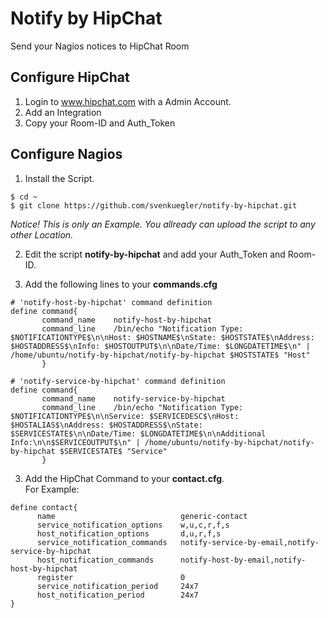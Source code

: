 Notify by HipChat
=====
Send your Nagios notices to HipChat Room

## Configure HipChat
 1. Login to www.hipchat.com with a Admin Account.
 2. Add an Integration
 3. Copy your Room-ID and Auth_Token

## Configure Nagios

 1. Install the Script.

 ```
 $ cd ~
 $ git clone https://github.com/svenkuegler/notify-by-hipchat.git
 ```

 _Notice! This is only an Example. You allready can upload the script to any other Location._

 2. Edit the script __notify-by-hipchat__ and add your Auth_Token and Room-ID.

 3. Add the following lines to your __commands.cfg__
 
 ```
 # 'notify-host-by-hipchat' command definition
define command{
        command_name    notify-host-by-hipchat
        command_line    /bin/echo "Notification Type: $NOTIFICATIONTYPE$\n\nHost: $HOSTNAME$\nState: $HOSTSTATE$\nAddress: $HOSTADDRESS$\nInfo: $HOSTOUTPUT$\n\nDate/Time: $LONGDATETIME$\n" | /home/ubuntu/notify-by-hipchat/notify-by-hipchat $HOSTSTATE$ "Host"
        }

 # 'notify-service-by-hipchat' command definition
 define command{
        command_name    notify-service-by-hipchat
        command_line    /bin/echo "Notification Type: $NOTIFICATIONTYPE$\n\nService: $SERVICEDESC$\nHost: $HOSTALIAS$\nAddress: $HOSTADDRESS$\nState: $SERVICESTATE$\n\nDate/Time: $LONGDATETIME$\n\nAdditional Info:\n\n$SERVICEOUTPUT$\n" | /home/ubuntu/notify-by-hipchat/notify-by-hipchat $SERVICESTATE$ "Service"
        }

 ```
 
 3. Add the HipChat Command to your __contact.cfg__.  
 For Example:
 
 ```
 define contact{
       name                            generic-contact
       service_notification_options    w,u,c,r,f,s
       host_notification_options       d,u,r,f,s
       service_notification_commands   notify-service-by-email,notify-service-by-hipchat
       host_notification_commands      notify-host-by-email,notify-host-by-hipchat
       register                        0
       service_notification_period     24x7
       host_notification_period        24x7
}
 ```
 
 



